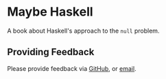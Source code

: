 # Maybe Haskell

A book about Haskell's approach to the `null` problem.

## Providing Feedback

Please provide feedback via [GitHub][], or [email][].

[github]: https://github.com/thoughtbot/maybe_haskell/issues
[email]: mailto:pat+maybe-haskell@thoughtbot.com
